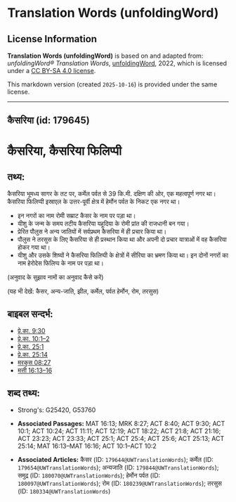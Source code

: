 # Translation Words (unfoldingWord)

## License Information

**Translation Words (unfoldingWord)** is based on and adapted from: _unfoldingWord® Translation Words_, [unfoldingWord](https://unfoldingword.org/utw), 2022, which is licensed under a [CC BY-SA 4.0 license](https://creativecommons.org/licenses/by-sa/4.0/legalcode.en).

This markdown version (created `2025-10-16`) is provided under the same license.



--------------------------------

## कैसरिया (id: 179645)

कैसरिया, कैसरिया फिलिप्पी
=========================

तथ्य:
-----

कैसरिया भूमध्य सागर के तट पर, कर्मेल पर्वत से 39 कि.मी. दक्षिण की ओर, एक महत्वपूर्ण नगर था। कैसरिया फिलिप्पी इस्राएल के उत्तर\-पूर्वी क्षेत्र में हेर्मोन पर्वत के निकट एक नगर था।

* इन नगरों का नाम रोमी सम्राट कैसर के नाम पर पड़ा था।
* यीशु के जन्म के समय तटीय कैसरिया यहूदिया के रोमी प्रांत की राजधानी बन गया।
* प्रेरित पौलुस ने अन्य जातियों में सर्वप्रथम कैसरिया में ही प्रचार किया था।
* पौलुस ने तरसुस के लिए कैसरिया से ही प्रस्थान किया था और अपनी दो प्रचार यात्राओं में वह कैसरिया होकर गया था।
* यीशु और उसके शिष्यों ने कैसरिया फिलिप्पी के क्षेत्रों में सीरिया का भ्रमण किया था। इन दोनों नगरों का नाम हेरोदेस फिलिप्प के नाम पर पड़ा था।

(अनुवाद के सुझाव नामों का अनुवाद कैसे करें)

(यह भी देखें: कैसर, अन्य\-जाति, झील, कर्मेल, पर्वत हेर्मोन, रोम, तरसुस)

बाइबल सन्दर्भ:
--------------

* [प्रे.का. 9:30](https://ref.ly/Acts9:30)
* [प्रे.का. 10:1–2](https://ref.ly/Acts10:1-Acts10:2)
* [प्रे.का. 25:1](https://ref.ly/Acts25:1)
* [प्रे.का. 25:14](https://ref.ly/Acts25:14)
* [मरकुस 08:27](https://ref.ly/Mark8:27)
* [मत्ती 16:13–16](https://ref.ly/Matt16:13-Matt16:16)

शब्द तथ्य:
----------

* Strong's: G25420, G53760

* **Associated Passages:** MAT 16:13; MRK 8:27; ACT 8:40; ACT 9:30; ACT 10:1; ACT 10:24; ACT 11:11; ACT 12:19; ACT 18:22; ACT 21:8; ACT 21:16; ACT 23:23; ACT 23:33; ACT 25:1; ACT 25:4; ACT 25:6; ACT 25:13; ACT 25:14; MAT 16:13–MAT 16:16; ACT 10:1–ACT 10:2
* **Associated Articles:** कैसर (ID: `179644@UWTranslationWords`); कर्मेल (ID: `179654@UWTranslationWords`); अन्यजाति (ID: `179844@UWTranslationWords`); समुद्र (ID: `180070@UWTranslationWords`); हेर्मोन पर्वत (ID: `180097@UWTranslationWords`); रोम (ID: `180239@UWTranslationWords`); तरसुस (ID: `180334@UWTranslationWords`)

